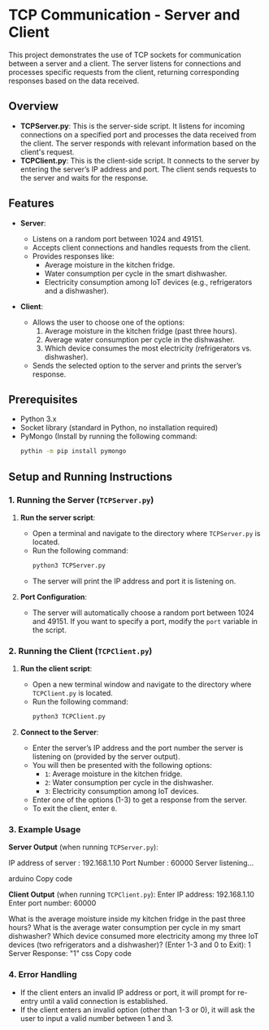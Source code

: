 # TCP Communication - Server and Client

This project demonstrates the use of TCP sockets for communication between a server and a client. The server listens for connections and processes specific requests from the client, returning corresponding responses based on the data received.

## Overview

- **TCPServer.py**: This is the server-side script. It listens for incoming connections on a specified port and processes the data received from the client. The server responds with relevant information based on the client's request.
- **TCPClient.py**: This is the client-side script. It connects to the server by entering the server’s IP address and port. The client sends requests to the server and waits for the response.

## Features

- **Server**:
    - Listens on a random port between 1024 and 49151.
    - Accepts client connections and handles requests from the client.
    - Provides responses like:
        - Average moisture in the kitchen fridge.
        - Water consumption per cycle in the smart dishwasher.
        - Electricity consumption among IoT devices (e.g., refrigerators and a dishwasher).

- **Client**:
    - Allows the user to choose one of the options:
        1. Average moisture in the kitchen fridge (past three hours).
        2. Average water consumption per cycle in the dishwasher.
        3. Which device consumes the most electricity (refrigerators vs. dishwasher).
    - Sends the selected option to the server and prints the server’s response.

## Prerequisites

- Python 3.x
- Socket library (standard in Python, no installation required)
- PyMongo (Install by running the following command:
  ```bash
  pythin -m pip install pymongo
  ```
  
## Setup and Running Instructions

### 1. Running the Server (`TCPServer.py`)

1. **Run the server script**:
    - Open a terminal and navigate to the directory where `TCPServer.py` is located.
    - Run the following command:
      ```bash
      python3 TCPServer.py
      ```
    - The server will print the IP address and port it is listening on.

2. **Port Configuration**:
    - The server will automatically choose a random port between 1024 and 49151. If you want to specify a port, modify the `port` variable in the script.

### 2. Running the Client (`TCPClient.py`)

1. **Run the client script**:
    - Open a new terminal window and navigate to the directory where `TCPClient.py` is located.
    - Run the following command:
      ```bash
      python3 TCPClient.py
      ```

2. **Connect to the Server**:
    - Enter the server’s IP address and the port number the server is listening on (provided by the server output).
    - You will then be presented with the following options:
        - `1`: Average moisture in the kitchen fridge.
        - `2`: Water consumption per cycle in the dishwasher.
        - `3`: Electricity consumption among IoT devices.
    - Enter one of the options (1-3) to get a response from the server.
    - To exit the client, enter `0`.

### 3. Example Usage

**Server Output** (when running `TCPServer.py`):



IP address of server : 192.168.1.10 Port Number : 60000 Server listening...

arduino
Copy code

**Client Output** (when running `TCPClient.py`):
Enter IP address: 192.168.1.10 Enter port number: 60000

What is the average moisture inside my kitchen fridge in the past three hours?
What is the average water consumption per cycle in my smart dishwasher?
Which device consumed more electricity among my three IoT devices (two refrigerators and a dishwasher)? (Enter 1-3 and 0 to Exit): 1 Server Response: "1"
css
Copy code

### 4. Error Handling

- If the client enters an invalid IP address or port, it will prompt for re-entry until a valid connection is established.
- If the client enters an invalid option (other than 1-3 or 0), it will ask the user to input a valid number between 1 and 3.


